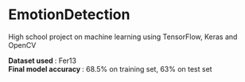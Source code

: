 # EmotionDetection
High school project on machine learning using TensorFlow, Keras and OpenCV

<b> Dataset used </b>: Fer13
<br>
<b> Final model accuracy </b>: 68.5% on training set, 63% on test set
